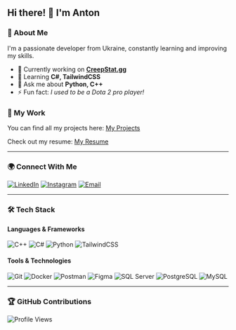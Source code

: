 ## Hi there! 👋 I'm Anton

### 🚀 About Me
I'm a passionate developer from Ukraine, constantly learning and improving my skills.

- 🔭 Currently working on **[CreepStat.gg](https://github.com/Tosentai)**
- 🌱 Learning **C#, TailwindCSS**
- 💬 Ask me about **Python, C++**
- ⚡ Fun fact: *I used to be a Dota 2 pro player!*

### 📂 My Work
You can find all my projects here: [My Projects](https://docs.google.com/document/d/1z5UJjqQxiNBWr9zoG6a-B8S5kgIqqu9FP7SKdSgwu9U/edit?tab=t.0)

Check out my resume: [My Resume](https://drive.google.com/file/d/1y7exw3U08XPwesL9eyLnytiV3XBQ-HIC/view?usp=sharing)

---

### 🌍 Connect With Me
[![LinkedIn](https://img.shields.io/badge/LinkedIn-0A66C2?style=for-the-badge&logo=linkedin&logoColor=white)](https://linkedin.com/in/tosentai)
[![Instagram](https://img.shields.io/badge/Instagram-E4405F?style=for-the-badge&logo=instagram&logoColor=white)](https://instagram.com/tosentai_)
[![Email](https://img.shields.io/badge/Email-D14836?style=for-the-badge&logo=gmail&logoColor=white)](mailto:anton.anpilohov@gmail.com)

---

### 🛠️ Tech Stack
#### Languages & Frameworks
![C++](https://img.shields.io/badge/C++-00599C?style=for-the-badge&logo=c%2B%2B&logoColor=white)
![C#](https://img.shields.io/badge/C%23-239120?style=for-the-badge&logo=c-sharp&logoColor=white)
![Python](https://img.shields.io/badge/Python-3776AB?style=for-the-badge&logo=python&logoColor=white)
![TailwindCSS](https://img.shields.io/badge/TailwindCSS-06B6D4?style=for-the-badge&logo=tailwindcss&logoColor=white)

#### Tools & Technologies
![Git](https://img.shields.io/badge/Git-F05032?style=for-the-badge&logo=git&logoColor=white)
![Docker](https://img.shields.io/badge/Docker-2496ED?style=for-the-badge&logo=docker&logoColor=white)
![Postman](https://img.shields.io/badge/Postman-FF6C37?style=for-the-badge&logo=postman&logoColor=white)
![Figma](https://img.shields.io/badge/Figma-F24E1E?style=for-the-badge&logo=figma&logoColor=white)
![SQL Server](https://img.shields.io/badge/SQL%20Server-CC2927?style=for-the-badge&logo=microsoft-sql-server&logoColor=white)
![PostgreSQL](https://img.shields.io/badge/PostgreSQL-316192?style=for-the-badge&logo=postgresql&logoColor=white)
![MySQL](https://img.shields.io/badge/MySQL-4479A1?style=for-the-badge&logo=mysql&logoColor=white)

---

### 🏆 GitHub Contributions
![Profile Views](https://komarev.com/ghpvc/?username=tosentai&label=Profile%20views&color=0e75b6&style=flat)

